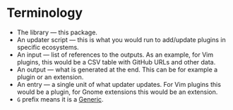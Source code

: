 # Terminology

- The library — this package.
- An updater script — this is what you would run to add/update plugins in
  specific ecosystems.
- An input — list of references to the outputs. As an example, for Vim plugins,
  this would be a CSV table with GitHub URLs and other data.
- An output — what is generated at the end. This can be for example a plugin or
  an extension.
- An entry — a single unit of what updater updates. For Vim plugins this would
  be a plugin, for Gnome extensions this would be an extension.
- `G` prefix means it is a [Generic](https://typing.python.org/en/latest/reference/generics.html).
